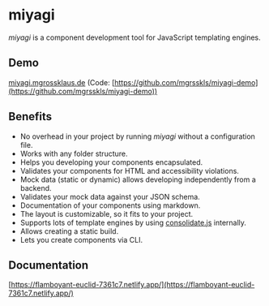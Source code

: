 # miyagi

_miyagi_ is a component development tool for JavaScript templating engines.

## Demo

[miyagi.mgrossklaus.de](https://miyagi.mgrossklaus.de) (Code: [https://github.com/mgrsskls/miyagi-demo](https://github.com/mgrsskls/miyagi-demo))

## Benefits

- No overhead in your project by running _miyagi_ without a configuration file.
- Works with any folder structure.
- Helps you developing your components encapsulated.
- Validates your components for HTML and accessibility violations.
- Mock data (static or dynamic) allows developing independently from a backend.
- Validates your mock data against your JSON schema.
- Documentation of your components using markdown.
- The layout is customizable, so it fits to your project.
- Supports lots of template engines by using [consolidate.js](https://github.com/tj/consolidate.js) internally.
- Allows creating a static build.
- Lets you create components via CLI.

## Documentation

[https://flamboyant-euclid-7361c7.netlify.app/](https://flamboyant-euclid-7361c7.netlify.app/)
